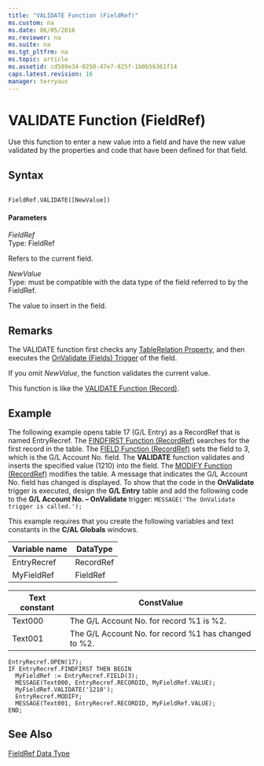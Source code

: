 ```yaml
---
title: "VALIDATE Function (FieldRef)"
ms.custom: na
ms.date: 06/05/2016
ms.reviewer: na
ms.suite: na
ms.tgt_pltfrm: na
ms.topic: article
ms.assetid: cd589e34-0250-47e7-825f-1b0b56361f14
caps.latest.revision: 16
manager: terryaus
---
```

# VALIDATE Function (FieldRef)
Use this function to enter a new value into a field and have the new value validated by the properties and code that have been defined for that field.  
  
## Syntax  
  
```  
  
FieldRef.VALIDATE([NewValue])  
```  
  
#### Parameters  
 *FieldRef*  
 Type: FieldRef  
  
 Refers to the current field.  
  
 *NewValue*  
 Type: must be compatible with the data type of the field referred to by the FieldRef.  
  
 The value to insert in the field.  
  
## Remarks  
 The VALIDATE function first checks any [TableRelation Property](../dynamics-nav/TableRelation-Property.md), and then executes the [OnValidate \(Fields\) Trigger](../dynamics-nav/OnValidate--Fields--Trigger.md) of the field.  
  
 If you omit *NewValue*, the function validates the current value.  
  
 This function is like the [VALIDATE Function \(Record\)](../dynamics-nav/VALIDATE-Function--Record-.md).  
  
## Example  
 The following example opens table 17 \(G\/L Entry\) as a RecordRef that is named EntryRecref. The [FINDFIRST Function \(RecordRef\)](../dynamics-nav/FINDFIRST-Function--RecordRef-.md) searches for the first record in the table. The [FIELD Function \(RecordRef\)](../dynamics-nav/FIELD-Function--RecordRef-.md) sets the field to 3, which is the G\/L Account No. field. The **VALIDATE** function validates and inserts the specified value \(1210\) into the field. The [MODIFY Function \(RecordRef\)](../dynamics-nav/MODIFY-Function--RecordRef-.md) modifies the table. A message that indicates the G\/L Account No. field has changed is displayed. To show that the code in the **OnValidate** trigger is executed, design the **G\/L Entry** table and add the following code to the **G\/L Account No. – OnValidate** trigger: `MESSAGE('The OnValidate trigger is called.');`  
  
 This example requires that you create the following variables and text constants in the **C\/AL Globals** windows.  
  
|Variable name|DataType|  
|-------------------|--------------|  
|EntryRecref|RecordRef|  
|MyFieldRef|FieldRef|  
  
|Text constant|ConstValue|  
|-------------------|----------------|  
|Text000|The G\/L Account No. for record %1 is %2.|  
|Text001|The G\/L Account No. for record %1 has changed to %2.|  
  
```  
EntryRecref.OPEN(17);  
IF EntryRecref.FINDFIRST THEN BEGIN  
  MyFieldRef := EntryRecref.FIELD(3);  
  MESSAGE(Text000, EntryRecref.RECORDID, MyFieldRef.VALUE);  
  MyFieldRef.VALIDATE('1210');  
  EntryRecref.MODIFY;  
  MESSAGE(Text001, EntryRecref.RECORDID, MyFieldRef.VALUE);  
END;  
```  
  
## See Also  
 [FieldRef Data Type](../dynamics-nav/FieldRef-Data-Type.md)